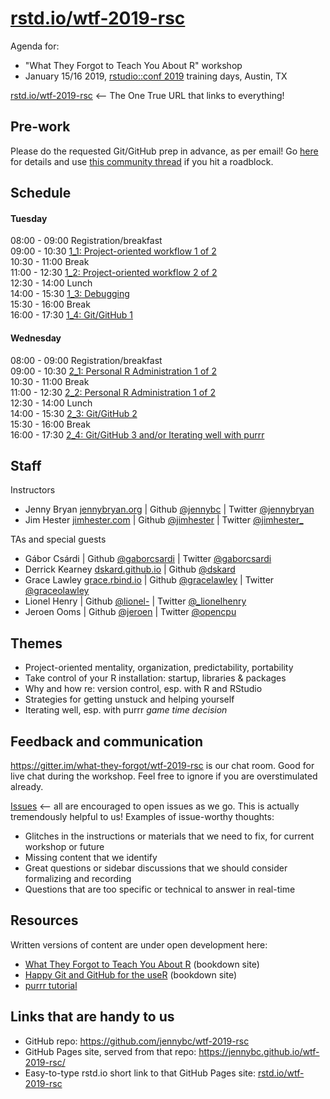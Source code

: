# [rstd.io/wtf-2019-rsc](https://rstd.io/wtf-2019-rsc)

Agenda for:

  * "What They Forgot to Teach You About R" workshop
  * January 15/16 2019, [rstudio::conf 2019](https://www.rstudio.com/conference/) training days, Austin, TX

[rstd.io/wtf-2019-rsc](https://rstd.io/wtf-2019-rsc) <-- The One True URL that links to everything!

## Pre-work

Please do the requested Git/GitHub prep in advance, as per email! Go [here](http://happygitwithr.com/workshops.html#pre-workshop-set-up) for details and use [this community thread](https://community.rstudio.com/t/what-they-forgot-to-teach-you-system-setup-for-rstudio-conf-2019/20914) if you hit a roadblock.

## Schedule

#### Tuesday

08:00 - 09:00 Registration/breakfast  
09:00 - 10:30 [1_1: Project-oriented workflow 1 of 2](day1_1)  
10:30 - 11:00 Break  
11:00 - 12:30 [1_2: Project-oriented workflow 2 of 2](day1_2)    
12:30 - 14:00 Lunch  
14:00 - 15:30 [1_3: Debugging](day1_3)   
15:30 - 16:00 Break  
16:00 - 17:30 [1_4: Git/GitHub 1](day1_4)  

#### Wednesday

08:00 - 09:00 Registration/breakfast  
09:00 - 10:30 [2_1: Personal R Administration 1 of 2](day2_1)  
10:30 - 11:00 Break  
11:00 - 12:30 [2_2: Personal R Administration 1 of 2](day2_2)  
12:30 - 14:00 Lunch  
14:00 - 15:30 [2_3: Git/GitHub 2](day2_3)  
15:30 - 16:00 Break  
16:00 - 17:30 [2_4: Git/GitHub 3 and/or Iterating well with purrr](day2_4)  

## Staff

Instructors

  * Jenny Bryan [jennybryan.org](https://jennybryan.org) \| Github [\@jennybc](https://github.com/jennybc) \| Twitter [\@jennybryan](https://twitter.com/jennybryan)
  * Jim Hester [jimhester.com](https://www.jimhester.com) \| Github [\@jimhester](https://github.com/jimhester) \| Twitter [\@jimhester_](https://twitter.com/jimhester_)
  
TAs and special guests

  * Gábor Csárdi \| Github [\@gaborcsardi](https://github.com/gaborcsardi) \| Twitter [\@gaborcsardi](https://twitter.com/gaborcsardi)
  * Derrick Kearney [dskard.github.io](http://dskard.github.io) \| Github [\@dskard](https://github.com/dskard)
  * Grace Lawley [grace.rbind.io](https://grace.rbind.io) \| Github [\@gracelawley](https://github.com/gracelawley) \| Twitter [\@graceolawley](https://twitter.com/graceolawley)
  * Lionel Henry \| Github [\@lionel-](https://github.com/lionel-) \| Twitter [\@_lionelhenry](https://twitter.com/_lionelhenry)
  * Jeroen Ooms \| Github [\@jeroen](https://github.com/jeroen) \| Twitter [\@opencpu](https://twitter.com/opencpu)

## Themes

  * Project-oriented mentality, organization, predictability, portability
  * Take control of your R installation: startup, libraries & packages
  * Why and how re: version control, esp. with R and RStudio
  * Strategies for getting unstuck and helping yourself
  * Iterating well, esp. with purrr *game time decision*

## Feedback and communication

<https://gitter.im/what-they-forgot/wtf-2019-rsc> is our chat room. Good for live chat during the workshop. Feel free to ignore if you are overstimulated already.

[Issues](https://github.com/jennybc/wtf-2019-rsc/issues) <-- all are encouraged to open issues as we go. This is actually tremendously helpful to us! Examples of issue-worthy thoughts:

  * Glitches in the instructions or materials that we need to fix, for current workshop or future
  * Missing content that we identify
  * Great questions or sidebar discussions that we should consider formalizing and recording
  * Questions that are too specific or technical to answer in real-time

## Resources

Written versions of content are under open development here:

  * [What They Forgot to Teach You About R](https://whattheyforgot.org) (bookdown site)
  * [Happy Git and GitHub for the useR](http://happygitwithr.com) (bookdown site)
  * [purrr tutorial](https://jennybc.github.io/purrr-tutorial/)
  
## Links that are handy to us

  * GitHub repo: <https://github.com/jennybc/wtf-2019-rsc>
  * GitHub Pages site, served from that repo: <https://jennybc.github.io/wtf-2019-rsc/>
  * Easy-to-type rstd.io short link to that GitHub Pages site: [rstd.io/wtf-2019-rsc](https://rstd.io/wtf-2019-rsc)
